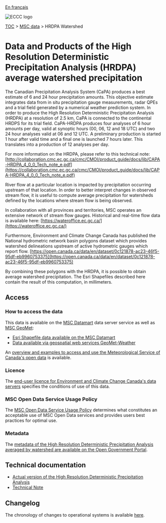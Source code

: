 [En français](readme_hrdpa-watershed_fr.md)

![ECCC logo](../../img_eccc-logo.png)

[TOC](../../readme_en.md) > [MSC data](../readme_en.md) > HRDPA Watershed

# Data and Products of the High Resolution Deterministic Precipitation Analysis (HRDPA) average watershed precipitation

The Canadian Precipitation Analysis System (CaPA) produces a best estimate of 6 and 24 hour precipitation amounts. This objective estimate integrates data from in situ precipitation gauge measurements, radar QPEs and a trial field generated by a numerical weather prediction system. In order to produce the High Resolution Deterministic Precipitation Analysis (HRDPA) at a resolution of 2.5 km, CaPA is connected to the continental HRDPS for its trial field. CaPA-HRDPA produces four analyses of 6 hour amounts per day, valid at synoptic hours (00, 06, 12 and 18 UTC) and two 24 hour analyses valid at 06 and 12 UTC. A preliminary production is started 1 hour after valid time and a final one is launched 7 hours later. This translates into a production of 12 analyses per day.

For more information on the HRDPA, please refer to this technical note: [http://collaboration.cmc.ec.gc.ca/cmc/CMOI/product_guide/docs/lib/CAPA-HRDPA_4_0_0_Tech_note_e.pdf](https://collaboration.cmc.ec.gc.ca/cmc/CMOI/product_guide/docs/lib/CAPA-HRDPA_4_0_0_Tech_note_e.pdf)

River flow at a particular location is impacted by precipitation occurring upstream of that location. In order to better interpret changes in observed stream flow, it is useful to compute average precipitation for watersheds defined by the locations where stream flow is being observed.

In collaboration with all provinces and territories, MSC operates an extensive network of stream flow gauges. Historical and real-time flow data is available here:
[https://wateroffice.ec.gc.ca/](https://wateroffice.ec.gc.ca/)

Furthermore, Environment and Climate Change Canada has published the National hydrometric network basin polygons dataset which provides watershed delineations upstream of active hydrometric gauges which report flow. [https://open.canada.ca/data/en/dataset/0c121878-ac23-46f5-95df-eb9960753375](https://open.canada.ca/data/en/dataset/0c121878-ac23-46f5-95df-eb9960753375)

By combining these polygons with the HRDPA, it is possible to obtain average watershed precipitation. The Esri Shapefiles described here contain the result of this computation, in millimeters.

## Access

### How to access the data

This data is available on the [MSC Datamart](../../msc-datamart/readme_en.md) data server service as well as [MSC GeoMet](../../msc-geomet/readme_en.md):

* [Esri Shapefile data available on the MSC Datamart](readme_hrdpa-watershed-datamart_en.md) 
* [Data available via geospatial web services GeoMet-Weather](../../msc-geomet/readme_en.md)


An [overview and examples to access and use the Meteorological Service of Canada's open data](../../usage/readme_en.md) is available.

### Licence

The [end-user licence for Environment and Climate Change Canada's data servers](../../licence/readme_en.md) specifies the conditions of use of this data.

### MSC Open Data Service Usage Policy

The [MSC Open Data Service Usage Policy](../../usage-policy/readme_en.md) determines what constitutes an acceptable use of MSC Open Data services and provides users best practices for optimal use.

### Metadata

The [metadata of the High Resolution Deterministic Precipitation Analysis averaged by watershed are available on the Open Government Portal](https://open.canada.ca/data/en/dataset/c7c9d726-c48a-49e3-98ab-78a1ab87cda8).

## Technical documentation

* [Actual version of the High Resolution Deterministic Precipitation Analysis](https://collaboration.cmc.ec.gc.ca/cmc/cmoi/product_guide/docs/tech_specifications/tech_specifications_HRDPA_e.pdf)
* [Technical Note](https://collaboration.cmc.ec.gc.ca/cmc/cmoi/product_guide/docs/lib/technote_capa_hrdpa_e.pdf)

## Changelog

The chronology of changes to operational systems is available [here](../nwp_hrdpa/changelog_hrdpa_en.md).
